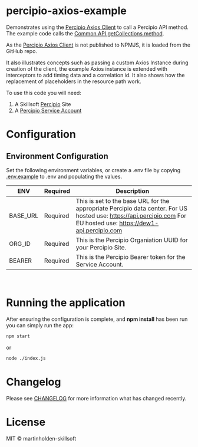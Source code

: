 # percipio-axios-example

Demonstrates using the [Percipio Axios Client](https://github.com/martinholden-skillsoft/percipio-axios) to call a Percipio API method. The example code calls the [Common API getCollections method](https://api.percipio.com/common/api-docs/#/%2Fv1/getCollections).

As the [Percipio Axios Client](https://github.com/martinholden-skillsoft/percipio-axios) is not published to NPMJS, it is loaded from the GitHub repo.

It also illustrates concepts such as passing a custom Axios Instance during creation of the client, the example Axios instance is extended with interceptors to add timing data and a correlation id. It also shows how the replacement of placeholders in the resource path work.

To use this code you will need:

1. A Skillsoft [Percipio](https://www.skillsoft.com/platform-solution/percipio/) Site
1. A [Percipio Service Account](https://documentation.skillsoft.com/en_us/pes/Integration/int_api_rest_authentication.htm#Authorization)

# Configuration

## Environment Configuration

Set the following environment variables, or create a .env file by copying [.env.example](.env.example) to .env and populating the values.

| ENV      | Required | Description                                                                                                                                                        |
| -------- | -------- | ------------------------------------------------------------------------------------------------------------------------------------------------------------------ |
| BASE_URL | Required | This is set to the base URL for the appropriate Percipio data center. For US hosted use: https://api.percipio.com For EU hosted use: https://dew1-api.percipio.com |
| ORG_ID   | Required | This is the Percipio Organiation UUID for your Percipio Site.                                                                                                      |
| BEARER   | Required | This is the Percipio Bearer token for the Service Account.                                                                                                         |

<br/>

# Running the application

After ensuring the configuration is complete, and **npm install** has been run you can simply run the app:

```bash
npm start
```

or

```bash
node ./index.js
```

# Changelog

Please see [CHANGELOG](CHANGELOG.md) for more information what has changed recently.

# License

MIT © martinholden-skillsoft
